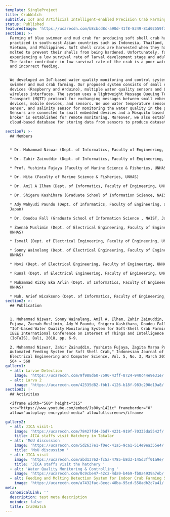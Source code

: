 ```yaml
---
template: SingleProject
title: CrabWatch
subtitle: IoT and Artificial Intelligent-enabled Precision Crab Farming System
status: Published
featuredImage: 'https://ucarecdn.com/b8cbcd8c-a90d-41f8-8349-81d02559f3aa/'
section1: >-
  Farming of blue swimmer and mud crab for producing soft shell crab has been
  practiced in south-east Asian countries such as Indonesia, Thailand, Myanmar,
  Vietnam, and Philippines. Soft shell crabs are harvested when they have just
  molted to prevent their shells from being hardened. Unfortunately, farmers are
  experiencing a low survival rate of larval development stage and adult crab.
  The factor contribute in low survival rate of the crab is a poor water quality
  and incorrect feeding.


  We developed an IoT-based water quality monitoring and control system for blue
  swimmer and mud crab farming. Our proposed system consists of small embedded
  devices (Raspberry and Arduino), multiple water quality sensors and LoRa
  wireless interfaces. The system uses a lightweight Message Queuing Telemetry
  Transport (MQTT) protocol for exchanging messages between small embedded
  devices, mobile devices, and sensors. We use water temperature sensor, pH
  sensor, and salinity sensor for monitoring the water quality in the pond.
  Sensors are connected to small embedded devices and a Mosquito based MQTT
  broker is established for remote monitoring. Moreover, we also established a
  cloud-based database for storing data from sensors to produce datasets.

section7: >-
  ## Members


  * Dr. Muhammad Niswar (Dept. of Informatics, Faculty of Engineering, UNHAS)

  * Dr. Zahir Zainuddin (Dept. of Informatics, Faculty of Engineering, UNHAS)

  * Prof. Yushinta Fujaya (Faculty of Marine Science & Fisheries, UNHAS)

  * Dr. Nita (Faculty of Marine Science & Fisheries, UNHAS)

  * Dr. Amil A Ilham (Dept. of Informatics, Faculty of Engineering, UNHAS)

  * Dr. Shigeru Kashihara (Graduate School of Information Science, NAIST, Japan)

  * Ady Wahyudi Paundu (Dept. of Informatics, Faculty of Engineering, UNHAS,
  Japan)

  * Dr. Doudou Fall (Graduate School of Information Science , NAIST, Japan)

  * Zaenab Muslimin (Dept. of Electrical Engineering, Faculty of Engineering,
  UNHAS)

  * Ismail (Dept. of Electrical Engineering, Faculty of Engineering, UNHAS)

  * Sonny Wainolang (Dept. of Electrical Engineering, Faculty of Engineering,
  UNHAS)

  * Novi (Dept. of Electrical Engineering, Faculty of Engineering, UNHAS)

  * Runal (Dept. of Electrical Engineering, Faculty of Engineering, UNHAS) 

  * Muhammad Rizky Eka Arlin (Dept. of Informatics, Faculty of Engineering,
  UNHAS)

  * Muh. Arief Wicaksono (Dept. of Informatics, Faculty of Engineering, UNHAS)
section2: >-
  ## Publication


  1. Muhammad Niswar, Sonny Wainalang, Amil A. Ilham, Zahir Zainuddin, Yushinta
  Fujaya, Zaenab Muslimin, Ady W Paundu, Shigeru Kashihara, Doudou Fall,
  "IoT-based Water Quality Monitoring System for Soft-Shell Crab Farming," 2018
  IEEE International Conference on Internet of Things and Intelligence System
  (IoTaIS), Bali, 2018, pp. 6-9.

  2. Muhammad Niswar, Zahir Zainuddin, Yushinta Fujaya, Zagita Marna Putra, " An
  Automated Feeding System for Soft Shell Crab," Indonesian Journal of
  Electrical Engineering and Computer Science, Vol. 5, No. 3, March 2017, pp.
  564 ~ 568
gallery1:
  - alt: Larvae Detection
    image: 'https://ucarecdn.com/9f988d60-7590-43ff-8724-940c44e9e31e/'
  - alt: Larva 2
    image: 'https://ucarecdn.com/42335d82-fbb1-4126-b18f-983c290d19a8/'
section3: |-
  ## Activities

  <iframe width="560" height="315"
  src="https://www.youtube.com/embed/Js00yn142ic" frameborder="0"
  allow="autoplay; encrypted-media" allowfullscreen></iframe>

gallery2:
  - alt: JICA visit-1
    image: 'https://ucarecdn.com/78427fd4-3bd7-4231-919f-70335da5542f/'
    title: JICA staffs visit Hatchery in Takalar
  - alt: 'MoU discussion '
    image: 'https://ucarecdn.com/5d2637e1-f0ec-41a5-9ca1-514e9ea355e4/'
    title: 'MoU discussion '
  - alt: JICA visit
    image: 'https://ucarecdn.com/abd13762-fc5a-4785-b8d3-145d3ff01a9e/'
    title: 'JICA staffs visit the hatchery '
  - alt: 'Water Quality Monitoring & Controlling '
    image: 'https://ucarecdn.com/0c9cbe47-42c2-4da9-b469-fb8a4939a7eb/'
  - alt: Feeding and Molting Detection System for Indoor Crab Farming Setup
    image: 'https://ucarecdn.com/a7432fac-8eec-48ba-95cd-558adb2c7a41/'
meta:
  canonicalLink: ''
  description: test meta description
  noindex: false
  title: CrabWatch
---
```


